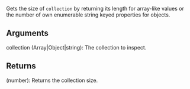 Gets the size of `collection` by returning its length for array-like values or the number of own enumerable string keyed properties for objects.


## Arguments
collection (Array|Object|string): The collection to inspect.


## Returns
(number): Returns the collection size.
